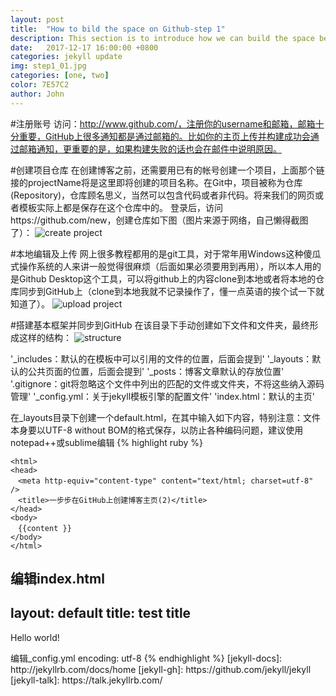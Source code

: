 ```yaml
---
layout: post
title:  "How to bild the space on Github-step 1"
description: This section is to introduce how we can build the space belongs to you at GitHub, it includes how to sign up, create project and edit at local PC and upload.
date:   2017-12-17 16:00:00 +0800
categories: jekyll update
img: step1_01.jpg
categories: [one, two]
color: 7E57C2
author: John
---
```


#注册账号
访问：http://www.github.com/，注册你的username和邮箱，邮箱十分重要，GitHub上很多通知都是通过邮箱的。比如你的主页上传并构建成功会通过邮箱通知，更重要的是，如果构建失败的话也会在邮件中说明原因。

#创建项目仓库
在创建博客之前，还需要用已有的帐号创建一个项目，上面那个链接的projectName将是这里即将创建的项目名称。在Git中，项目被称为仓库(Repository)，仓库顾名思义，当然可以包含代码或者非代码。将来我们的网页或者模板实际上都是保存在这个仓库中的。
登录后，访问https://github.com/new，创建仓库如下图（图片来源于网络，自己懒得截图了）：
![create project]({{site.baseurl}}/images/cp1.png)

#本地编辑及上传
网上很多教程都用的是git工具，对于常年用Windows这种傻瓜式操作系统的人来讲一般觉得很麻烦（后面如果必须要用到再用），所以本人用的是Github Desktop这个工具，可以将github上的内容clone到本地或者将本地的仓库同步到GitHub上（clone到本地我就不记录操作了，懂一点英语的挨个试一下就知道了）。
![upload project]({{site.baseurl}}/images/ul1.png)

#搭建基本框架并同步到GitHub
在该目录下手动创建如下文件和文件夹，最终形成这样的结构：
![structure]({{site.baseurl}}/images/st1.png)

'_includes：默认的在模板中可以引用的文件的位置，后面会提到'
'_layouts：默认的公共页面的位置，后面会提到'
'_posts：博客文章默认的存放位置'
'.gitignore：git将忽略这个文件中列出的匹配的文件或文件夹，不将这些纳入源码管理'
'_config.yml：关于jekyll模板引擎的配置文件'
'index.html：默认的主页'

在_layouts目录下创建一个default.html，在其中输入如下内容，特别注意：文件本身要以UTF-8 without BOM的格式保存，以防止各种编码问题，建议使用notepad++或sublime编辑
{% highlight ruby %}
<!DOCTYPE html>
	<html>
	<head>
	　<meta http-equiv="content-type" content="text/html; charset=utf-8" />
	　<title>一步步在GitHub上创建博客主页(2)</title>
	</head>
	<body>
	　{{content }}
	</body>
	</html>
编辑index.html
---
layout: default
title: test title
---
<p>Hello world!</p>
编辑_config.yml
encoding: utf-8
{% endhighlight %}
[jekyll-docs]: http://jekyllrb.com/docs/home
[jekyll-gh]:   https://github.com/jekyll/jekyll
[jekyll-talk]: https://talk.jekyllrb.com/
